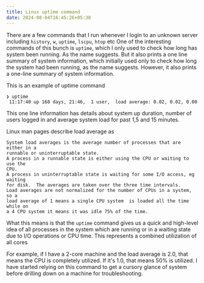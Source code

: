 ```yaml
---
title: Linux uptime command
date: 2024-08-04T16:45:26+05:30
---
```


There are a few commands that I run whenever I login to an unknown server including `history`, `w`, `uptime`, `lscpu`, `htop` etc
One of the interesting commands of this bunch is `uptime`, which I only used to check how long has system been running. As the name suggests.
But it also prints a one line summary of system information, which initially used only to check how long the system had been running,
as the name suggests. However, it also prints a one-line summary of system information.

This is an example of uptime command

```
❯ uptime
 11:17:40 up 168 days, 21:46,  1 user,  load average: 0.02, 0.02, 0.00
```


This one line information has details about system up duration, number of users logged in and average system load for past 1,5 and 15 minutes.

Linux man pages describe load average as 
```
System load averages is the average number of processes that are either in a 
runnable or uninterruptable state.
A process in a runnable state is either using the CPU or waiting to use the 
CPU.
A process in uninterruptable state is waiting for some I/O access, eg waiting 
for disk.  The averages are taken over the three time intervals.  
Load averages are not normalized for the number of CPUs in a system, so a 
load average of 1 means a single CPU system  is loaded all the time while on 
a 4 CPU system it means it was idle 75% of the time.
```
What this means is that the `uptime` command gives us a quick and high-level idea of all processes in the system which are running or in a waiting state due to I/O operations or CPU time. This represents a combined utilization of all cores

For example, if I have a 2-core machine and the load average is 2.0, that means the CPU is completely utilized. If it's 1.0, that means 50% is utilized.
I have started relying on this command to get a cursory glance of system before drilling down on a machine for troubleshooting.

